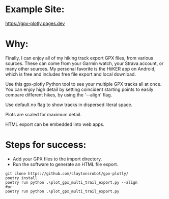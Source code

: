 # Example Site:
https://gpx-plotly.pages.dev

# Why:
Finally, I can enjoy all of my hiking track export GPX files, from various sources. These can come from your Garmin watch, your Strava account, or many other sources. My personal favorite is the HiiKER app on Android, which is free and includes free file export and local download.

Use this gpx-plotly Python tool to see your multiple GPX tracks all at once. You can enjoy high detail by setting coincident starting points to easily compare different hikes, by using the '--align' flag. 

Use default no flag to show tracks in dispersed literal space.

Plots are scaled for maximum detail.

HTML export can be embedded into web apps.

# Steps for success:
- Add your GPX files to the import directory.
- Run the software to generate an HTML file export.
```
git clone https://github.com/claytonsrobot/gpx-plotly/
poetry install
poetry run python .\plot_gpx_multi_trail_export.py --align
#or
poetry run python .\plot_gpx_multi_trail_export.py
```